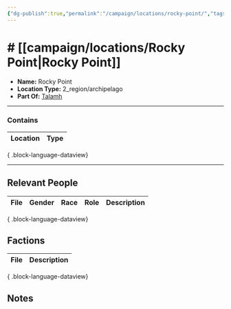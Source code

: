 ```yaml
---
{"dg-publish":true,"permalink":"/campaign/locations/rocky-point/","tags":["location"],"created":"2025-10-29T13:28:20.324-07:00","updated":"2025-10-29T13:28:34.735-07:00"}
---
```


# # [[campaign/locations/Rocky Point\|Rocky Point]]
<p><span><ul>
<li dir="auto"><strong>Name:</strong> Rocky Point</li>
<li dir="auto"><strong>Location Type:</strong> 2_region/archipelago</li>
<li dir="auto"><strong>Part Of:</strong> <a data-tooltip-position="top" aria-label="campaign/locations/Talamh.md" data-href="campaign/locations/Talamh.md" href="campaign/locations/Talamh.md" class="internal-link" target="_blank" rel="noopener nofollow">Talamh</a></li>
</ul></span></p>

---

### Contains
| Location | Type |
| -------- | ---- |

{ .block-language-dataview}

---

## Relevant People
| File | Gender | Race | Role | Description |
| ---- | ------ | ---- | ---- | ----------- |

{ .block-language-dataview}

## Factions
| File | Description |
| ---- | ----------- |

{ .block-language-dataview}

## Notes
